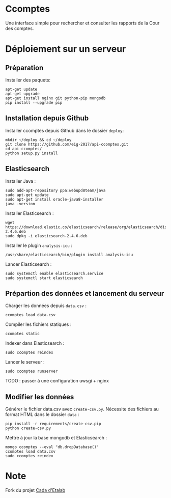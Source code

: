 # Ccomptes
Une interface simple pour rechercher et consulter les rapports de la Cour des comptes.


# Déploiement sur un serveur

## Préparation

Installer des paquets:
```
apt-get update
apt-get upgrade
apt-get install nginx git python-pip mongodb
pip install --upgrade pip
```

## Installation depuis Github
Installer ccomptes depuis Github dans le dossier `deploy`:
```
mkdir ~/deploy && cd ~/deploy
git clone https://github.com/eig-2017/api-ccomptes.git
cd api-ccomptes/
python setup.py install
```

## Elasticsearch
Installer Java :
```
sudo add-apt-repository ppa:webupd8team/java
sudo apt-get update
sudo apt-get install oracle-java8-installer
java -version
```

Installer Elasticsearch :
```
wget https://download.elastic.co/elasticsearch/release/org/elasticsearch/distribution/deb/elasticsearch/2.4.6/elasticsearch-2.4.6.deb
sudo dpkg -i elasticsearch-2.4.6.deb
```

Installer le plugin `analysis-icu` :
```
/usr/share/elasticsearch/bin/plugin install analysis-icu
```

Lancer Elasticsearch :
```
sudo systemctl enable elasticsearch.service
sudo systemctl start elasticsearch
```


## Prépartion des données et lancement du serveur
Charger les données depuis `data.csv` :
```
ccomptes load data.csv
```

Compiler les fichiers statiques :
```
ccomptes static
```

Indexer dans Elasticsearch :
```
sudo ccomptes reindex
```

Lancer le serveur :
```
sudo ccomptes runserver
```

TODO : passer à une configuration uwsgi + nginx


## Modifier les données
Générer le fichier data.csv avec `create-csv.py`. Nécessite des fichiers au format HTML dans le dossier `data` :
```
pip install -r requirements/create-csv.pip
python create-csv.py
```

Mettre à jour la base mongodb et Elasticsearch :
```
mongo ccomptes --eval "db.dropDatabase()"
ccomptes load data.csv
sudo ccomptes reindex
```

# Note

Fork du projet [Cada d'Etalab](https://github.com/etalab/cada)
